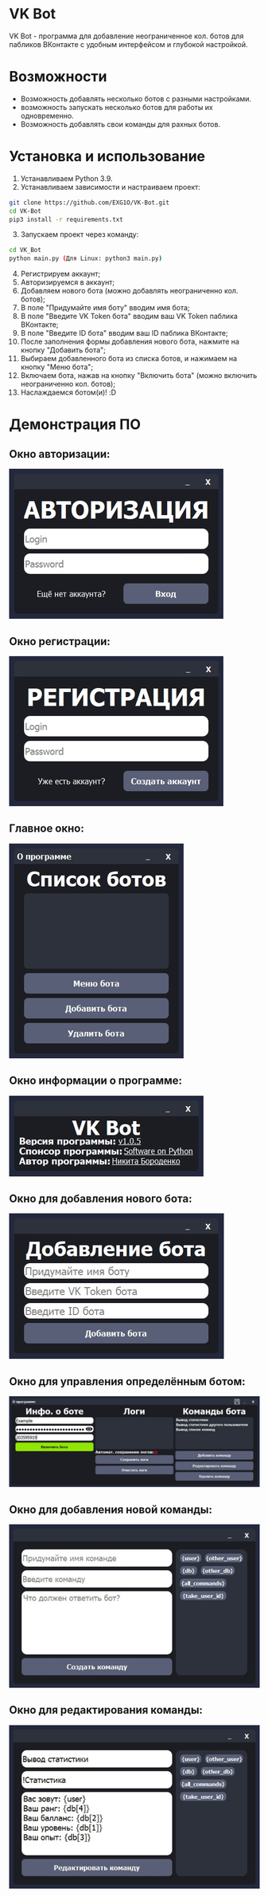 # VK Bot
VK Bot - программа для добавление неограниченное кол. ботов для пабликов ВКонтакте с удобным интерфейсом и глубокой настройкой.

# Возможности
- Возможность добавлять несколько ботов с разными настройками.
- возможность запускать несколько ботов для работы их одновременно.
- Возможность добавлять свои команды для рахных ботов.

# Установка и использование
1. Устанавливаем Python 3.9.
2. Устанавливаем зависимости и настраиваем проект:
```sh
git clone https://github.com/EXG1O/VK-Bot.git
cd VK-Bot
pip3 install -r requirements.txt
```
3. Запускаем проект через команду:
```sh
cd VK_Bot
python main.py (Для Linux: python3 main.py)
```
4. Регистрируем аккаунт;
5. Авторизируемся в аккаунт;
6. Добавляем нового бота (можно добавлять неограниченно кол. ботов);
7. В поле "Придумайте имя боту" вводим имя бота;
8. В поле "Введите VK Token бота" вводим ваш VK Token паблика ВКонтакте;
9. В поле "Введите ID бота" вводим ваш ID паблика ВКонтакте;
10. После заполнения формы добавления нового бота, нажмите на кнопку "Добавить бота";
11. Выбираем добавленного бота из списка ботов, и нажимаем на кнопку "Меню бота";
12. Включаем бота, нажав на кнопку "Включить бота" (можно включить неограниченно кол. ботов);
13. Наслаждаемся ботом(и)! :D

# Демонстрация ПО
## Окно авторизации:
![software_authorization_window](Icons/authorization_window.jpg)
## Окно регистрации:
![software_registration_window](Icons/registration_window.jpg)
## Главное окно:
![software_main_window](Icons/main_window.jpg)
## Окно информации о программе:
![software_program_info_window](Icons/program_info_window.jpg)
## Окно для добавления нового бота:
![software_settings_window](Icons/add_new_user_bot_window.jpg)
## Окно для управления определённым ботом:
![software_settings_window](Icons/user_bot_menu_window.jpg)
## Окно для добавления новой команды:
![software_settings_window](Icons/add_new_user_command_window.jpg)
## Окно для редактирования команды:
![software_settings_window](Icons/edit_user_command_window.jpg)